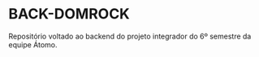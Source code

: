 # BACK-DOMROCK

Repositório voltado ao backend do projeto integrador do 6º semestre da equipe Átomo.
